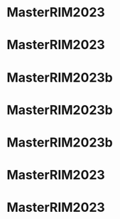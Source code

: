 # MasterRIM2023
# MasterRIM2023
# MasterRIM2023b
# MasterRIM2023b
# MasterRIM2023b
# MasterRIM2023
# MasterRIM2023
